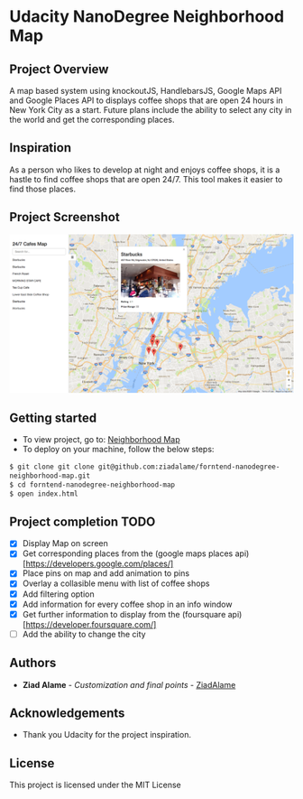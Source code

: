# Udacity NanoDegree Neighborhood Map

## Project Overview

A map based system using knockoutJS, HandlebarsJS, Google Maps API and Google Places API to displays coffee shops that are open 24 hours in New York City as a start. Future plans include the ability to select any city in the world and get the corresponding places.

## Inspiration

As a person who likes to develop at night and enjoys coffee shops, it is a hastle to find coffee shops that are open 24/7. This tool makes it easier to find those places.

## Project Screenshot

![Neighborhood Map CoffeeShops 24/7 Screenshot](https://raw.githubusercontent.com/ziadalame/forntend-nanodegree-neighborhood-map/master/images/sc.png)

## Getting started

- To view project, go to: [Neighborhood Map](https://ziadalame.github.io/forntend-nanodegree-neighborhood-map/)
- To deploy on your machine, follow the below steps:

```
$ git clone git clone git@github.com:ziadalame/forntend-nanodegree-neighborhood-map.git
$ cd forntend-nanodegree-neighborhood-map
$ open index.html
```

## Project completion TODO

- [x] Display Map on screen
- [x] Get corresponding places from the (google maps places api)[https://developers.google.com/places/]
- [x] Place pins on map and add animation to pins
- [x] Overlay a collasible menu with list of coffee shops
- [x] Add filtering option
- [x] Add information for every coffee shop in an info window
- [x] Get further information to display from the (foursquare api)[https://developer.foursquare.com/]
- [ ] Add the ability to change the city 

## Authors

* **Ziad Alame** - *Customization and final points* - [ZiadAlame](https://github.com/ziadalame)

## Acknowledgements

* Thank you Udacity for the project inspiration.

## License

This project is licensed under the MIT License